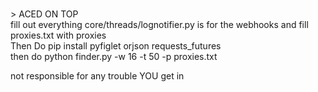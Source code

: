 <br> > ACED ON TOP
<br>fill out everything
 core/threads/lognotifier.py is for the webhooks and fill proxies.txt with proxies
<br>Then Do pip install pyfiglet orjson requests_futures
<br>then do python finder.py -w 16 -t 50 -p proxies.txt


not responsible for any trouble YOU get in
